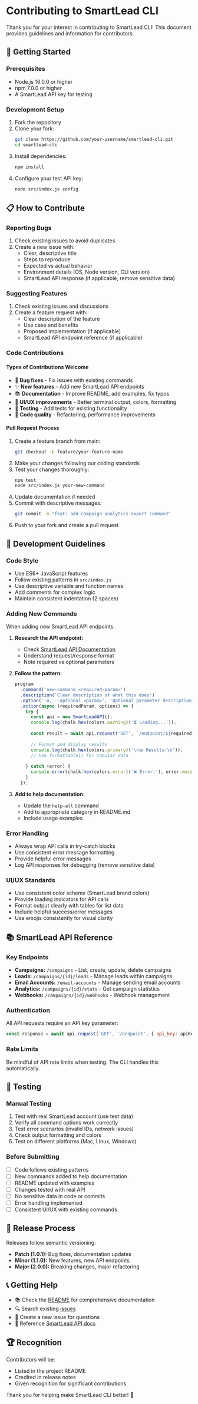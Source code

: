 # Contributing to SmartLead CLI

Thank you for your interest in contributing to SmartLead CLI! This document provides guidelines and information for contributors.

## 🚀 Getting Started

### Prerequisites
- Node.js 16.0.0 or higher
- npm 7.0.0 or higher
- A SmartLead API key for testing

### Development Setup
1. Fork the repository
2. Clone your fork:
   ```bash
   git clone https://github.com/your-username/smartlead-cli.git
   cd smartlead-cli
   ```
3. Install dependencies:
   ```bash
   npm install
   ```
4. Configure your test API key:
   ```bash
   node src/index.js config
   ```

## 📋 How to Contribute

### Reporting Bugs
1. Check existing issues to avoid duplicates
2. Create a new issue with:
   - Clear, descriptive title
   - Steps to reproduce
   - Expected vs actual behavior
   - Environment details (OS, Node version, CLI version)
   - SmartLead API response (if applicable, remove sensitive data)

### Suggesting Features
1. Check existing issues and discussions
2. Create a feature request with:
   - Clear description of the feature
   - Use case and benefits
   - Proposed implementation (if applicable)
   - SmartLead API endpoint reference (if applicable)

### Code Contributions

#### Types of Contributions Welcome
- 🐛 **Bug fixes** - Fix issues with existing commands
- ✨ **New features** - Add new SmartLead API endpoints
- 📚 **Documentation** - Improve README, add examples, fix typos
- 🎨 **UI/UX improvements** - Better terminal output, colors, formatting
- 🧪 **Testing** - Add tests for existing functionality
- 🔧 **Code quality** - Refactoring, performance improvements

#### Pull Request Process
1. Create a feature branch from main:
   ```bash
   git checkout -b feature/your-feature-name
   ```
2. Make your changes following our coding standards
3. Test your changes thoroughly:
   ```bash
   npm test
   node src/index.js your-new-command
   ```
4. Update documentation if needed
5. Commit with descriptive messages:
   ```bash
   git commit -m "feat: add campaign analytics export command"
   ```
6. Push to your fork and create a pull request

## 🔧 Development Guidelines

### Code Style
- Use ES6+ JavaScript features
- Follow existing patterns in `src/index.js`
- Use descriptive variable and function names
- Add comments for complex logic
- Maintain consistent indentation (2 spaces)

### Adding New Commands
When adding new SmartLead API endpoints:

1. **Research the API endpoint:**
   - Check [SmartLead API Documentation](https://server.smartlead.ai/api/docs)
   - Understand request/response format
   - Note required vs optional parameters

2. **Follow the pattern:**
   ```javascript
   program
     .command('new-command <required-param>')
     .description('Clear description of what this does')
     .option('-o, --optional <param>', 'Optional parameter description')
     .action(async (requiredParam, options) => {
       try {
         const api = new SmartLeadAPI();
         console.log(chalk.hex(colors.warning)('⏳ Loading...'));
         
         const result = await api.request('GET', `/endpoint/${requiredParam}`);
         
         // Format and display results
         console.log(chalk.hex(colors.primary)('\n📊 Results:\n'));
         // Use formatTable() for tabular data
         
       } catch (error) {
         console.error(chalk.hex(colors.error)('❌ Error:'), error.message);
       }
     });
   ```

3. **Add to help documentation:**
   - Update the `help-all` command
   - Add to appropriate category in README.md
   - Include usage examples

### Error Handling
- Always wrap API calls in try-catch blocks
- Use consistent error message formatting
- Provide helpful error messages
- Log API responses for debugging (remove sensitive data)

### UI/UX Standards
- Use consistent color scheme (SmartLead brand colors)
- Provide loading indicators for API calls
- Format output clearly with tables for list data
- Include helpful success/error messages
- Use emojis consistently for visual clarity

## 📚 SmartLead API Reference

### Key Endpoints
- **Campaigns:** `/campaigns` - List, create, update, delete campaigns
- **Leads:** `/campaigns/{id}/leads` - Manage leads within campaigns  
- **Email Accounts:** `/email-accounts` - Manage sending email accounts
- **Analytics:** `/campaigns/{id}/stats` - Get campaign statistics
- **Webhooks:** `/campaigns/{id}/webhooks` - Webhook management

### Authentication
All API requests require an API key parameter:
```javascript
const response = await api.request('GET', '/endpoint', { api_key: apiKey });
```

### Rate Limits
Be mindful of API rate limits when testing. The CLI handles this automatically.

## 🧪 Testing

### Manual Testing
1. Test with real SmartLead account (use test data)
2. Verify all command options work correctly
3. Test error scenarios (invalid IDs, network issues)
4. Check output formatting and colors
5. Test on different platforms (Mac, Linux, Windows)

### Before Submitting
- [ ] Code follows existing patterns
- [ ] New commands added to help documentation  
- [ ] README updated with examples
- [ ] Changes tested with real API
- [ ] No sensitive data in code or commits
- [ ] Error handling implemented
- [ ] Consistent UI/UX with existing commands

## 🚀 Release Process

Releases follow semantic versioning:
- **Patch (1.0.1):** Bug fixes, documentation updates
- **Minor (1.1.0):** New features, new API endpoints
- **Major (2.0.0):** Breaking changes, major refactoring

## 📞 Getting Help

- 📚 Check the [README](README.md) for comprehensive documentation
- 🔍 Search existing [issues](https://github.com/username/smartlead-cli/issues)
- 💬 Create a new issue for questions
- 📧 Reference [SmartLead API docs](https://server.smartlead.ai/api/docs)

## 🏆 Recognition

Contributors will be:
- Listed in the project README
- Credited in release notes
- Given recognition for significant contributions

Thank you for helping make SmartLead CLI better! 🎉 